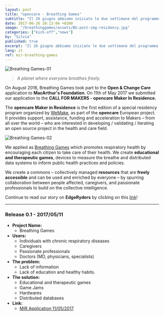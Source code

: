 ```yaml
---
layout: post
title: "opencare - Breathing Games"
subtitle: "Il 26 giugno abbiamo iniziato le due settimane del programma <b>opencare Maker In Residence</b>."
date: 2017-06-26 10:13:04 +0200
image: "/breathinggames/assets/BG-post-img-residency.jpg"
categories: ["kick-off","news"]
by: "Silvia"
published: true
excerpt: "Il 26 giugno abbiamo iniziato le due settimane del programma <b>opencare Maker In Residence</b>."
lang: it
ref: mir-breathing-games
---
```


<img src="https://opencarecc.github.io/breathinggames/assets/BG-post-img-01.jpg" alt="Breathing Games-01">

<blockquote><i>A planet where everyone breathes freely.</i></blockquote>

On August 2016, Breathing Games took part to the <b>Open & Change Care</b> application to <b>MacArthur's Foundation</b>. On 11th of May 2017 we submitted our application to the <b>CALL FOR MAKERS - opencare Maker In Residence.</b>

The <b>opencare Maker in Residence</b> is the first edition of a special residency program organized by [WeMake](wemake.cc), as part of the <b>opencare</b> European project. It provides support, assistance, funding and acceleration to Makers – from all over the world – who are interested in developing / validating / iterating an open source project in the health and care field.

<img src="https://opencarecc.github.io/breathinggames/assets/BG-post-img-02.jpg" alt="Breathing Games-02">

We applied as [Breathing Games](www.breathinggames.net) which promotes respiratory health by encouraging each citizen to take care of their health. We create <b>educational and therapeutic games</b>, devices to measure the breathe and distributed data systems to inform public health practices and policies.

We create a commons – collectively managed <b>resources</b> that are <b>freely accessible</b> and can be used and enriched by everyone – by spurring collaboration between people affected, caregivers, and passionate professionals to build on the collective intelligence.

Continue to read our story on <b>EdgeRyders</b> by clicking on this [link](https://edgeryders.eu/t/worldwide-1-in-5-people-has-a-respiratory-disease-we-co-create-freely-available-respiratory-health-games-and-devices/702)!

***

### Release 0.1 - 2017/05/11

* <b>Project Name:</b>
  * Breathing Games
* <b>Users:</b>
  * Individuals with chronic respiratory diseases
  * Caregivers
  * Passionate professionals
  * Doctors (MD, physicians, specialists)
* <b>The problem:</b>
  * Lack of information
  * Lack of education and healthy habits.
* <b>The solution:</b>
  * Educational and therapeutic games
  * Game Jams
  * Hardwares
  * Distributed databases
* <b>Link:</b>
  * [MIR Application 11/05/2017](https://edgeryders.eu/t/worldwide-1-in-5-people-has-a-respiratory-disease-we-co-create-freely-available-respiratory-health-games-and-devices/702)
